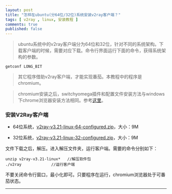 ```yaml
---
layout: post
title: "怎样在ubuntu(分64位/32位)系统安装v2ray客户端？"
tags: [ v2ray , linux, 安装教程 ]
comments: true
published: false
---
```


> ubuntu系统中的v2ray客户端分为64位和32位，针对不同的系统架构。下载客户端的时候，需要对应下载。命令行界面运行下面的命令，获得系统架构的参数。

```
getconf LONG_BIT
```

> 其它程序借助v2ray客户端，才能实现番茄。本教程中的程序是chromium。

> chromium安装之后，switchyomega插件和配置文件安装方法与windows下chrome浏览器安装方法相同。参考[这里][1]。

### 安装V2Ray客户端

- 64位系统，[v2ray-v3.21-linux-64-configured.zip](http://w8.undervineyard.com/v2ray-v3.21-linux-64-configured.zip)，大小：9M

- 32位系统，[v2ray-v3.21-linux-32-configured.zip](http://w8.undervineyard.com/v2ray-v3.21-linux-32-configured.zip)，大小：9M

文件下载之后，解压。进入解压文件夹，运行客户端。需要的命令分别如下：

```
unzip v2ray-v3.21-linux*   //解压软件包
./v2ray 			//运行客户端
```

不要关闭命令行窗口，最小化即可。只要程序在运行，chromium浏览器处于可番茄状态。

<hr>

[1]:<{{ site.baseurl }}{% post_url 2020-12-12-V2ray-Client-For-Windows %}>